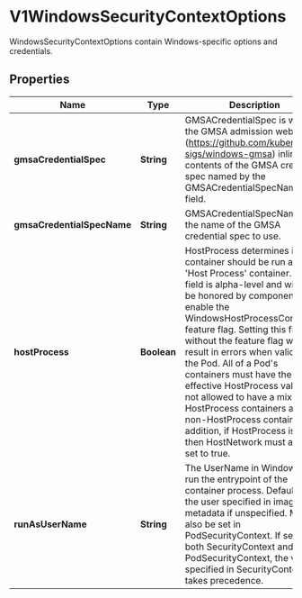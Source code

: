 

# V1WindowsSecurityContextOptions

WindowsSecurityContextOptions contain Windows-specific options and credentials.

## Properties

| Name | Type | Description | Notes |
|------------ | ------------- | ------------- | -------------|
|**gmsaCredentialSpec** | **String** | GMSACredentialSpec is where the GMSA admission webhook (https://github.com/kubernetes-sigs/windows-gmsa) inlines the contents of the GMSA credential spec named by the GMSACredentialSpecName field. |  [optional] |
|**gmsaCredentialSpecName** | **String** | GMSACredentialSpecName is the name of the GMSA credential spec to use. |  [optional] |
|**hostProcess** | **Boolean** | HostProcess determines if a container should be run as a &#39;Host Process&#39; container. This field is alpha-level and will only be honored by components that enable the WindowsHostProcessContainers feature flag. Setting this field without the feature flag will result in errors when validating the Pod. All of a Pod&#39;s containers must have the same effective HostProcess value (it is not allowed to have a mix of HostProcess containers and non-HostProcess containers).  In addition, if HostProcess is true then HostNetwork must also be set to true. |  [optional] |
|**runAsUserName** | **String** | The UserName in Windows to run the entrypoint of the container process. Defaults to the user specified in image metadata if unspecified. May also be set in PodSecurityContext. If set in both SecurityContext and PodSecurityContext, the value specified in SecurityContext takes precedence. |  [optional] |



